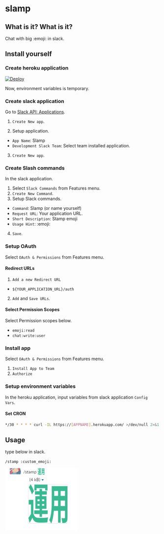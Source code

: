 # slamp

## What is it? What is it?

Chat with big :emoji: in slack.

## Install yourself

### Create heroku application

[![Deploy](https://www.herokucdn.com/deploy/button.svg)](https://heroku.com/deploy?template=https://github.com/senyoltw/stampya)

Now, environment variables is temporary.

### Create slack application

Go to [Slack API: Applications](https://api.slack.com/apps).

1. `Create New app`.

2. Setup application.
  - `App Name`: Slamp
  - `Development Slack Team`: Select team installed application.
3. `Create New app`.


### Create Slash commands

In the slack application.

1. Select `Slack Commands` from Features menu.
2. `Create New Command`.
3. Setup Slack commands.
  - `Command`: Slamp (or name yourself)
  - `Request URL`: Your application URL.
  - `Short Description`: Stamp emoji
  - `Usage Hint`: :emoji:
4. `Save`.

### Setup OAuth

Select `OAuth & Permissions` from Features menu.

#### Redirect URLs

1. `Add a new Redirect URL`
  - `${YOUR_APPLICATION_URL}/auth`
2. `Add` and `Save URLs`.

#### Select Permission Scopes

Select Permission scopes below.

- `emoji:read`
- `chat:write:user`

### Install app

Select `OAuth & Permissions` from Features menu.

1. `Install App to Team`
2. `Authorize`

### Setup environment variables

In the heroku application, input variables from slack application `Config Vars`.

#### Set CRON

```sh
*/30 * * * * curl -IL https://[APPNAME].herokuapp.com/ >/dev/null 2>&1
```

## Usage

type below in slack.

`/stamp :custom_emoji:`

![image](https://github.com/senyoltw/stampya/raw/master/images/stamp.png)

